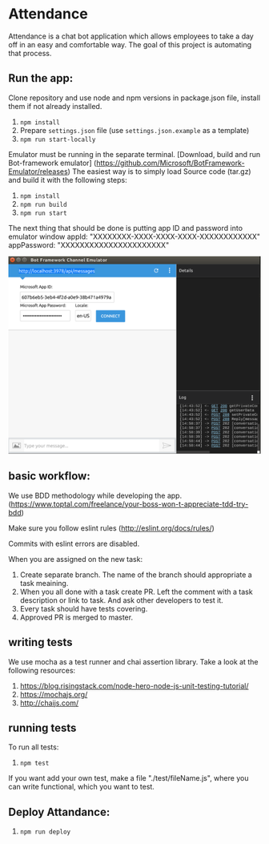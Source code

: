 # Attendance


Attendance is a chat bot application which allows employees to take a day off in an easy and comfortable way.
The goal of this project is automating that process.

## Run the app:

Clone repository and use node and npm versions in package.json file, install them if not already installed.


1. `npm install`
2.  Prepare `settings.json` file (use `settings.json.example` as a template)
3. `npm run start-locally`


Emulator must be running in the separate terminal.
[Download, build and run Bot-framework emulator] 
(https://github.com/Microsoft/BotFramework-Emulator/releases)
The easiest way is to simply load Source code (tar.gz)
and build it with the following steps:

1. `npm install`
2. `npm run build`
3. `npm run start`

The next thing that should be done is putting app ID and password into emulator window
  appId: "XXXXXXXX-XXXX-XXXX-XXXX-XXXXXXXXXXXX"
  appPassword: "XXXXXXXXXXXXXXXXXXXXXX"

![alt tag](1.png)



## basic workflow:

We use BDD methodology while developing the app.
(https://www.toptal.com/freelance/your-boss-won-t-appreciate-tdd-try-bdd)

Make sure you follow eslint rules
(http://eslint.org/docs/rules/)

Commits with eslint errors are disabled.

When you are assigned on the new task:
1. Create separate branch. The name of the branch should appropriate a task meaining.
2. When you all done with a task create PR. Left the comment with a task description or link to task. And ask other developers
to test it.
3. Every task should have tests covering.
4. Approved PR is merged to master.


## writing tests
We use mocha as a test runner and chai assertion library.
Take a look at the following resources: 
1. https://blog.risingstack.com/node-hero-node-js-unit-testing-tutorial/
2. https://mochajs.org/
3. http://chaijs.com/

## running tests
To run all tests:
1. `npm test`

If you want add your own test, make a file "./test/fileName.js",
where you can write functional, which you want to test.

## Deploy Attandance:
1. `npm run deploy`
